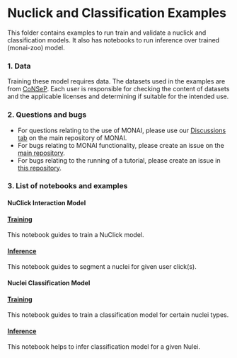 # Nuclick and Classification Examples
This folder contains examples to run train and validate a nuclick and classification models.
It also has notebooks to run inference over trained (monai-zoo) model.

### 1. Data

Training these model requires data. The datasets used in the examples are from [CoNSeP](https://warwick.ac.uk/fac/cross_fac/tia/data/HoVerNet/). Each user is responsible for checking the content of datasets and the applicable licenses and determining if suitable for the intended use.

### 2. Questions and bugs

- For questions relating to the use of MONAI, please use our [Discussions tab](https://github.com/Project-MONAI/MONAI/discussions) on the main repository of MONAI.
- For bugs relating to MONAI functionality, please create an issue on the [main repository](https://github.com/Project-MONAI/MONAI/issues).
- For bugs relating to the running of a tutorial, please create an issue in [this repository](https://github.com/Project-MONAI/Tutorials/issues).

### 3. List of notebooks and examples

#### NuClick Interaction Model
#### [Training](./nuclick_training_notebook.ipynb)
This notebook guides to train a NuClick model.

#### [Inference](./nuclick_infer.ipynb)
This notebook guides to segment a nuclei for given user click(s).

#### Nuclei Classification Model
#### [Training](./nuclei_classification_training_notebook.ipynb)
This notebook guides to train a classification model for certain nuclei types.

#### [Inference](./nuclei_classification_infer.ipynb)
This notebook helps to infer classification model for a given Nulei.
